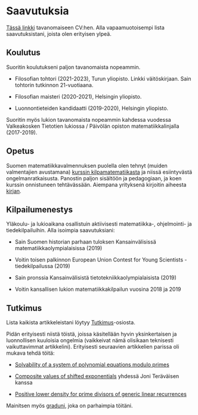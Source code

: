 # Saavutuksia

[Tässä linkki](https://ollij.fi/CV_TODO.pdf) tavanomaiseen CV:hen. Alla vapaamuotoisempi lista saavutuksistani, joista olen erityisen ylpeä.

## Koulutus

Suoritin koulutukseni paljon tavanomaista nopeammin.

- Filosofian tohtori (2021-2023), Turun yliopisto. Linkki väitöskirjaan. Sain tohtorin tutkinnon 21-vuotiaana.

- Filosofian maisteri (2020-2021), Helsingin yliopisto.

- Luonnontieteiden kandidaatti (2019-2020), Helsingin yliopisto.

Suoritin myös lukion tavanomaista nopeammin kahdessa vuodessa Valkeakosken Tietotien lukiossa / Päivölän opiston matematiikkalinjalla (2017-2019).

## Opetus

Suomen matematiikkavalmennuksen puolella olen tehnyt (muiden valmentajien avustamana) [kurssin kilpamatematiikasta](https://kurssi.matematiikkakilpailut.fi/) ja niissä esiintyvästä ongelmanratkaisusta. Panostin paljon sisältöön ja pedagogiaan, ja koen kurssin onnistuneen tehtävässään. Aiempana yrityksenä kirjoitin aiheesta [kirjan](https://matematiikkakilpailut.fi/kirjallisuus/OOOO.pdf).

## Kilpailumenestys

Yläkoulu- ja lukioaikana osallistuin aktiivisesti matematiikka-, ohjelmointi- ja tiedekilpailuihin. Alla isoimpia saavutuksiani:

- Sain Suomen historian parhaan tuloksen Kansainvälisissä matematiikkaolympialaisissa (2019)
 
- Voitin toisen palkinnon European Union Contest for Young Scientists -tiedekilpailussa (2019)

- Sain pronssia Kansainvälisistä tietotekniikkaolympialaisista (2019)

- Voitin kansallisen lukion matematiikkakilpailun vuosina 2018 ja 2019


## Tutkimus

Lista kaikista artikkeleistani löytyy [Tutkimus](https://ollij.fi/tutkimus)-osiosta.

Pidän erityisesti niistä töistä, joissa käsitellään hyvin yksinkertaisen ja luonnollisen kuuloisia ongelmia (vaikkeivat nämä olisikaan teknisesti vaikuttavimmat artikkelini). Erityisesti seuraavien artikkelien parissa oli mukava tehdä töitä:

- [Solvability of a system of polynomial equations modulo primes](https://www.cambridge.org/core/journals/bulletin-of-the-australian-mathematical-society/article/solvability-of-a-system-of-polynomial-equations-modulo-primes/B364E624AB54DA6B8C839B54003A1711)

- [Composite values of shifted exponentials](https://arxiv.org/abs/2010.01789) yhdessä Joni Teräväisen kanssa

- [Positive lower density for prime divisors of generic linear recurrences](https://www.cambridge.org/core/journals/mathematical-proceedings-of-the-cambridge-philosophical-society/article/positive-lower-density-for-prime-divisors-of-generic-linear-recurrences/D17E3133C02E61A03F2BBE4A75C3805C)

Mainitsen myös [graduni](https://helda.helsinki.fi/handle/10138/330738), joka on parhaimpia töitäni.
